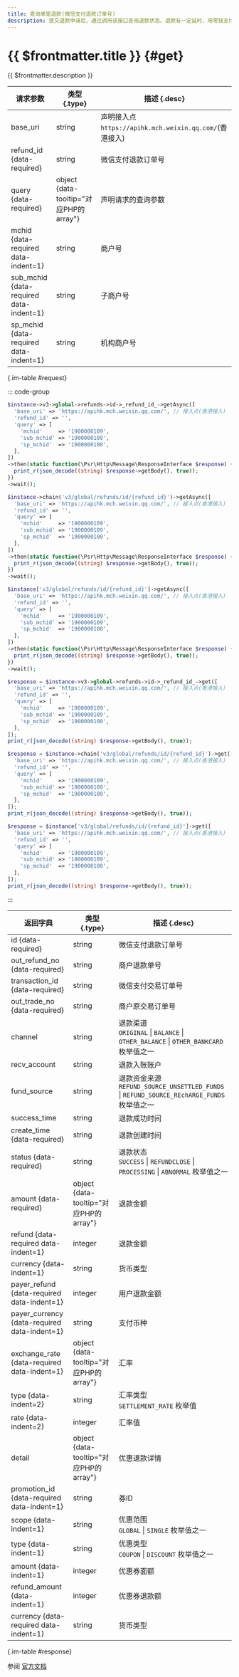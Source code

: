 ```yaml
---
title: 查询单笔退款(微信支付退款订单号)
description: 提交退款申请后，通过调用该接口查询退款状态。退款有一定延时，用零钱支付的退款20分钟内到账，银行卡支付的退款3个工作日后重新查询退款状态。
---
```


# {{ $frontmatter.title }} {#get}

{{ $frontmatter.description }}

| 请求参数 | 类型 {.type} | 描述 {.desc}
| --- | --- | ---
| base_uri | string | 声明接入点`https://apihk.mch.weixin.qq.com/`(香港接入)
| refund_id {data-required} | string | 微信支付退款订单号
| query {data-required} | object {data-tooltip="对应PHP的array"} | 声明请求的查询参数
| mchid {data-required data-indent=1} | string | 商户号
| sub_mchid {data-required data-indent=1} | string | 子商户号
| sp_mchid {data-required data-indent=1} | string | 机构商户号

{.im-table #request}

::: code-group

```php [异步纯链式]
$instance->v3->global->refunds->id->_refund_id_->getAsync([
  'base_uri' => 'https://apihk.mch.weixin.qq.com/', // 接入点(香港接入)
  'refund_id' => '',
  'query' => [
    'mchid'     => '1900000109',
    'sub_mchid' => '1900000109',
    'sp_mchid'  => '1900000100',
  ],
])
->then(static function(\Psr\Http\Message\ResponseInterface $response) {
  print_r(json_decode((string) $response->getBody(), true));
})
->wait();
```

```php [异步声明式]
$instance->chain('v3/global/refunds/id/{refund_id}')->getAsync([
  'base_uri' => 'https://apihk.mch.weixin.qq.com/', // 接入点(香港接入)
  'refund_id' => '',
  'query' => [
    'mchid'     => '1900000109',
    'sub_mchid' => '1900000109',
    'sp_mchid'  => '1900000100',
  ],
])
->then(static function(\Psr\Http\Message\ResponseInterface $response) {
  print_r(json_decode((string) $response->getBody(), true));
})
->wait();
```

```php [异步属性式]
$instance['v3/global/refunds/id/{refund_id}']->getAsync([
  'base_uri' => 'https://apihk.mch.weixin.qq.com/', // 接入点(香港接入)
  'refund_id' => '',
  'query' => [
    'mchid'     => '1900000109',
    'sub_mchid' => '1900000109',
    'sp_mchid'  => '1900000100',
  ],
])
->then(static function(\Psr\Http\Message\ResponseInterface $response) {
  print_r(json_decode((string) $response->getBody(), true));
})
->wait();
```

```php [同步纯链式]
$response = $instance->v3->global->refunds->id->_refund_id_->get([
  'base_uri' => 'https://apihk.mch.weixin.qq.com/', // 接入点(香港接入)
  'refund_id' => '',
  'query' => [
    'mchid'     => '1900000109',
    'sub_mchid' => '1900000109',
    'sp_mchid'  => '1900000100',
  ],
]);
print_r(json_decode((string) $response->getBody(), true));
```

```php [同步声明式]
$response = $instance->chain('v3/global/refunds/id/{refund_id}')->get([
  'base_uri' => 'https://apihk.mch.weixin.qq.com/', // 接入点(香港接入)
  'refund_id' => '',
  'query' => [
    'mchid'     => '1900000109',
    'sub_mchid' => '1900000109',
    'sp_mchid'  => '1900000100',
  ],
]);
print_r(json_decode((string) $response->getBody(), true));
```

```php [同步属性式]
$response = $instance['v3/global/refunds/id/{refund_id}']->get([
  'base_uri' => 'https://apihk.mch.weixin.qq.com/', // 接入点(香港接入)
  'refund_id' => '',
  'query' => [
    'mchid'     => '1900000109',
    'sub_mchid' => '1900000109',
    'sp_mchid'  => '1900000100',
  ],
]);
print_r(json_decode((string) $response->getBody(), true));
```

:::

| 返回字典 | 类型 {.type} | 描述 {.desc}
| --- | --- | ---
| id {data-required} | string | 微信支付退款订单号
| out_refund_no {data-required} | string | 商户退款单号
| transaction_id {data-required} | string | 微信支付交易订单号
| out_trade_no {data-required} | string | 商户原交易订单号
| channel | string | 退款渠道<br/>`ORIGINAL` \| `BALANCE` \| `OTHER_BALANCE` \| `OTHER_BANKCARD` 枚举值之一
| recv_account | string | 退款入账账户
| fund_source | string | 退款资金来源<br/>`REFUND_SOURCE_UNSETTLED_FUNDS` \| `REFUND_SOURCE_REchARGE_FUNDS` 枚举值之一
| success_time | string | 退款成功时间
| create_time {data-required} | string | 退款创建时间
| status {data-required} | string | 退款状态<br/>`SUCCESS` \| `REFUNDCLOSE` \| `PROCESSING` \| `ABNORMAL` 枚举值之一
| amount {data-required} | object {data-tooltip="对应PHP的array"} | 退款金额
| refund {data-required data-indent=1} | integer | 退款金额
| currency {data-indent=1} | string | 货币类型
| payer_refund {data-required data-indent=1} | integer | 用户退款金额
| payer_currency {data-required data-indent=1} | string | 支付币种
| exchange_rate {data-required data-indent=1} | object {data-tooltip="对应PHP的array"} | 汇率
| type {data-indent=2} | string | 汇率类型<br/>`SETTLEMENT_RATE` 枚举值
| rate {data-indent=2} | integer | 汇率值
| detail | object {data-tooltip="对应PHP的array"} | 优惠退款详情
| promotion_id {data-required data-indent=1} | string | 券ID
| scope {data-indent=1} | string | 优惠范围<br/>`GLOBAL` \| `SINGLE` 枚举值之一
| type {data-indent=1} | string | 优惠类型<br/>`COUPON` \| `DISCOUNT` 枚举值之一
| amount {data-indent=1} | integer | 优惠券面额
| refund_amount {data-indent=1} | integer | 优惠券退款额
| currency {data-required data-indent=1} | string | 货币类型

{.im-table #response}

参阅 [官方文档](https://pay.weixin.qq.com/wiki/doc/api_external/ch/apis/chapter5_1_12.shtml)
